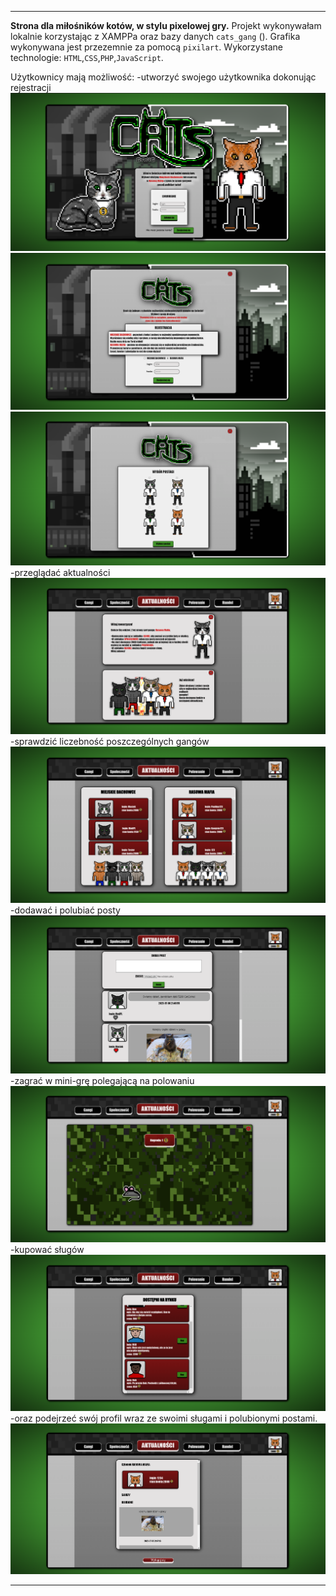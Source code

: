 _________________
**Strona dla miłośników kotów, w stylu pixelowej gry.**
Projekt wykonywałam lokalnie korzystając z XAMPPa oraz bazy danych `cats_gang` ([](./cats_gang.sql)).
Grafika wykonywana jest przezemnie za pomocą `pixilart`.
Wykorzystane technologie: `HTML`,`CSS`,`PHP`,`JavaScript`.

Użytkownicy mają możliwość:
-utworzyć swojego użytkownika dokonując rejestracji
    ![](./ss/glowna.png)
    ![](./ss/rejestracja1.png)
    ![](./ss/rejestracja2.png)
-przeglądać aktualności
    ![](./ss/aktualnosci.png)
-sprawdzić liczebność poszczególnych gangów
    ![](./ss/gangi.png)
-dodawać i polubiać posty
    ![](./ss/spolecznosc.png)
-zagrać w mini-grę polegającą na polowaniu
    ![](./ss/polowanie.png)
-kupować sługów
    ![](./ss/handel.png)
-oraz podejrzeć swój profil wraz ze swoimi sługami i polubionymi postami.
    ![](./ss/profil.png)
_________________
